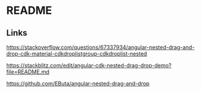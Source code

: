 # README

## Links

https://stackoverflow.com/questions/67337934/angular-nested-drag-and-drop-cdk-material-cdkdroplistgroup-cdkdroplist-nested

https://stackblitz.com/edit/angular-cdk-nested-drag-drop-demo?file=README.md

https://github.com/EButa/angular-nested-drag-and-drop